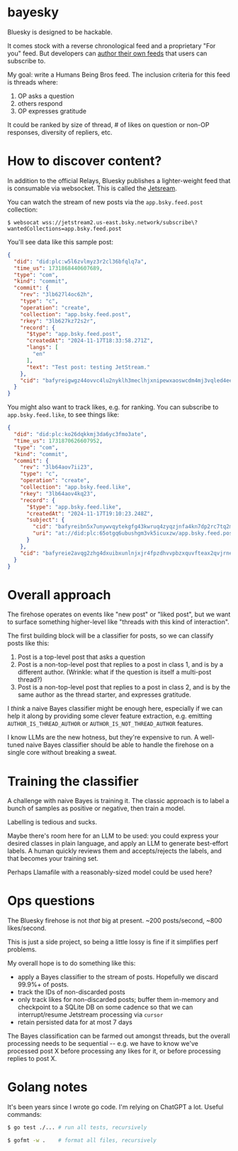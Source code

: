 # bayesky

Bluesky is designed to be hackable.

It comes stock with a reverse chronological feed and a proprietary "For you"
feed. But developers can [author their own feeds](https://docs.bsky.app/docs/starter-templates/custom-feeds)
that users can subscribe to.

My goal: write a Humans Being Bros feed. The inclusion criteria for this feed
is threads where:

1. OP asks a question
2. others respond
3. OP expresses gratitude

It could be ranked by size of thread, # of likes on question or non-OP responses,
diversity of repliers, etc.

# How to discover content?

In addition to the official Relays, Bluesky publishes a lighter-weight feed that is
consumable via websocket. This is called the [Jetsream](https://github.com/bluesky-social/jetstream?tab=readme-ov-file).

You can watch the stream of new posts via the `app.bsky.feed.post` collection:

```
$ websocat wss://jetstream2.us-east.bsky.network/subscribe\?wantedCollections=app.bsky.feed.post
```

You'll see data like this sample post:

```json
{
  "did": "did:plc:w5l6zvlmyz3r2cl36bfqlq7a",
  "time_us": 1731868440607689,
  "type": "com",
  "kind": "commit",
  "commit": {
    "rev": "3lb627l4oc62h",
    "type": "c",
    "operation": "create",
    "collection": "app.bsky.feed.post",
    "rkey": "3lb627kz72s2r",
    "record": {
      "$type": "app.bsky.feed.post",
      "createdAt": "2024-11-17T18:33:58.271Z",
      "langs": [
        "en"
      ],
      "text": "Test post: testing JetStream."
    },
    "cid": "bafyreigwgz44ovvc4lu2nyklh3meclhjxnipewxaoswcdm4mj3vqled4ee"
  }
}
```

You might also want to track likes, e.g. for ranking. You can subscribe to `app.bsky.feed.like`,
to see things like:

```json
{
  "did": "did:plc:ko26dqkkmj3da6yc3fmo3ate",
  "time_us": 1731870626607952,
  "type": "com",
  "kind": "commit",
  "commit": {
    "rev": "3lb64aov7ii23",
    "type": "c",
    "operation": "create",
    "collection": "app.bsky.feed.like",
    "rkey": "3lb64aov4kq23",
    "record": {
      "$type": "app.bsky.feed.like",
      "createdAt": "2024-11-17T19:10:23.248Z",
      "subject": {
        "cid": "bafyreibn5x7unywvqytekgfg43kwruq4zyqzjnfa4kn7dp2rc7tq2mgvoy",
        "uri": "at://did:plc:65otgq6ubushgm3vk5icuxzw/app.bsky.feed.post/3lb3bqy7ibe2v"
      }
    },
    "cid": "bafyreie2avqg2zhg4dxuibxunlnjxjr4fpzdhvvpbzxquvfteax2qvjrne"
  }
}
```

# Overall approach

The firehose operates on events like "new post" or "liked post", but we want to surface
something higher-level like "threads with this kind of interaction".

The first building block will be a classifier for posts, so we can classify posts like
this:

1. Post is a top-level post that asks a question
2. Post is a non-top-level post that replies to a post in class 1, and is
   by a different author. (Wrinkle: what if the question is itself a multi-post
	 thread?)
3. Post is a non-top-level post that replies to a post in class 2, and is
   by the same author as the thread starter, and expresses gratitude.

I _think_ a naive Bayes classifier might be enough here, especially if we can help
it along by providing some clever feature extraction, e.g. emitting `AUTHOR_IS_THREAD_AUTHOR`
or `AUTHOR_IS_NOT_THREAD_AUTHOR` features.

I know LLMs are the new hotness, but they're expensive to run. A well-tuned naive Bayes
classifier should be able to handle the firehose on a single core without breaking
a sweat.

# Training the classifier

A challenge with naive Bayes is training it. The classic approach is to label a bunch
of samples as positive or negative, then train a model.

Labelling is tedious and sucks.

Maybe there's room here for an LLM to be used: you could express your desired classes
in plain language, and apply an LLM to generate best-effort labels. A human quickly
reviews them and accepts/rejects the labels, and that becomes your training set.

Perhaps Llamafile with a reasonably-sized model could be used here?

# Ops questions

The Bluesky firehose is not _that_ big at present. ~200 posts/second, ~800 likes/second.

This is just a side project, so being a little lossy is fine if it simplifies perf problems.

My overall hope is to do something like this:

- apply a Bayes classifier to the stream of posts. Hopefully we discard 99.9%+ of posts.
- track the IDs of non-discarded posts
- only track likes for non-discarded posts; buffer them in-memory and checkpoint to a SQLite
  DB on some cadence so that we can interrupt/resume Jetstream processing via `cursor`
- retain persisted data for at most 7 days

The Bayes classification can be farmed out amongst threads, but the overall processing needs
to be sequential -- e.g. we have to know we've processed post X before processing any likes for it,
or before processing replies to post X.

# Golang notes

It's been years since I wrote go code. I'm relying on ChatGPT a lot. Useful commands:

```bash
$ go test ./... # run all tests, recursively

$ gofmt -w .    # format all files, recursively
```
